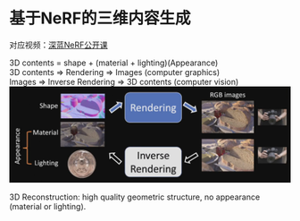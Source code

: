 # 基于NeRF的三维内容生成
对应视频：[深蓝NeRF公开课](https://www.shenlanxueyuan.com/course/504)

3D contents = shape + (material + lighting)(Appearance)  
3D contents => Rendering => Images (computer graphics)  
Images => Inverse Rendering => 3D contents (computer vision)
![](../Resources/基于NeRF的三维内容生成_img_1.png)

3D Reconstruction: high quality geometric structure, no appearance (material or lighting).